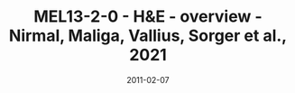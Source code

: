 ---
title: MEL13-2-0 - H&E - overview - Nirmal, Maliga, Vallius, Sorger et al., 2021
image: https://labsyspharm.github.io/HTA-MELATLAS-1/images/thumbnail-MEL13-2-0-he-overview.jpg
date: '2011-02-07'
minerva_link: https://labsyspharm.github.io/HTA-MELATLAS-1/stories/MEL13-2-0-he-overview.html
info_link: null
show_page_link: false
---